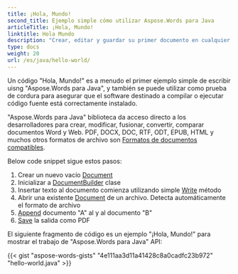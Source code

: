 ```yaml
---
title: ¡Hola, Mundo!
second_title: Ejemplo simple cómo utilizar Aspose.Words para Java
articleTitle: ¡Hola, Mundo!
linktitle: Hola Mundo
description: "Crear, editar y guardar su primer documento en cualquier formato compatible Aspose.Words para Java para experimentar su simplicidad y poder en Java."
type: docs
weight: 20
url: /es/java/hello-world/
---
```


Un código "Hola, Mundo!" es a menudo el primer ejemplo simple de escribir uisng "Aspose.Words para Java", y también se puede utilizar como prueba de cordura para asegurar que el software destinado a compilar o ejecutar código fuente está correctamente instalado.

"Aspose.Words para Java" biblioteca da acceso directo a los desarrolladores para crear, modificar, fusionar, convertir, comparar documentos Word y Web. PDF, DOCX, DOC, RTF, ODT, EPUB, HTML y muchos otros formatos de archivo son [Formatos de documentos compatibles](/words/es/java/supported-document-formats/).

Below code snippet sigue estos pasos:

1. Crear un nuevo vacío [Document](https://reference.aspose.com/words/java/com.aspose.words/document/)
1. Inicializar a [DocumentBuilder](https://reference.aspose.com/words/java/com.aspose.words/documentbuilder/) clase
1. Insertar texto al documento comienza utilizando simple [Write](https://reference.aspose.com/words/java/com.aspose.words/documentbuilder/#write-java.lang.String) método
1. Abrir una existente [Document](https://reference.aspose.com/words/java/com.aspose.words/document/#Document-java.lang.String) de un archivo. Detecta automáticamente el formato de archivo
1. [Append](https://reference.aspose.com/words/java/com.aspose.words/document/#appendDocument-com.aspose.words.Document-int) documento "A" al y al documento "B"
1. [Save](https://reference.aspose.com/words/java/com.aspose.words/document/#save-java.lang.String) la salida como PDF

El siguiente fragmento de código es un ejemplo "¡Hola, Mundo!" para mostrar el trabajo de "Aspose.Words para Java" API:

{{< gist "aspose-words-gists" "4e111aa3d11a41428c8a0cadfc23b972" "hello-world.java" >}}
